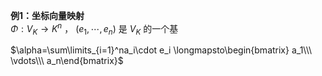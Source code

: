 **例1：坐标向量映射**  
 $\Phi:V_K\longrightarrow K^n$ ， $(e_1,\cdots,e_n)$ 是 $V_K$ 的一个基  
  
 $\alpha=\sum\limits_{i=1}^na_i\cdot e_i  
\longmapsto\begin{bmatrix}  
a_1\\\ \vdots\\\ a_n\end{bmatrix}$  
